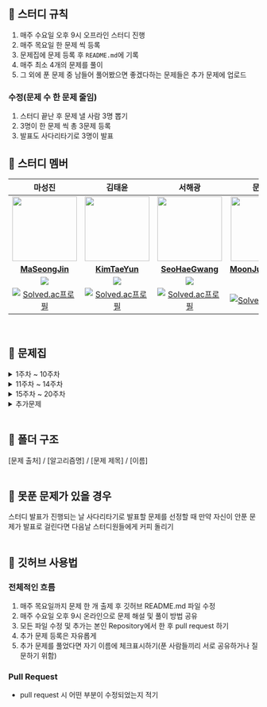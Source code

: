 ## 📘 스터디 규칙
1. 매주 수요일 오후 9시 오프라인 스터디 진행
2. 매주 목요일 한 문제 씩 등록
3. 문제집에 문제 등록 후 `README.md`에 기록
4. 매주 최소 4개의 문제를 풀이
5. 그 외에 푼 문제 중 남들어 풀어봤으면 좋겠다하는 문제들은 추가 문제에 업로드

### 수정(문제 수 한 문제 줄임)
1. 스터디 끝난 후 문제 낼 사람 3명 뽑기
2. 3명이 한 문제 씩 총 3문제 등록
3. 발표도 사다리타기로 3명이 발표

## 📘 스터디 멤버

|마성진|김태윤|서해광|문준형|
|:--:|:--:|:--:|:--:|
|<a href="https://github.com/MaSeongJin"><img src="https://avatars.githubusercontent.com/MaSeongJin" width="130px;" alt=""></a>|<a href="https://github.com/tykim97"><img src="https://avatars.githubusercontent.com/tykim97" width="130px;" alt=""></a>|<a href="https://github.com/hks0704"><img src="https://avatars.githubusercontent.com/hks0704" width="130px;" alt=""></a>|<a href="https://github.com/NoRuTnT"><img src="https://avatars.githubusercontent.com/NoRuTnT" width="130px;" alt=""></a>|
|<a href="https://github.com/MaSeongJin"><b>MaSeongJin</b></a>|<a href="https://github.com/tykim97"><b>KimTaeYun</b></a>|<a href="https://github.com/hks0704"><b>SeoHaeGwang</b></a>|<a href="https://github.com/NoRuTnT"><b>MoonJunHyeong</b></a>|
|<img src="https://img.shields.io/badge/Java-007396.svg?&style=for-the-badge&logo=Java&logoColor=white">|<img src="https://img.shields.io/badge/Java-007396.svg?&style=for-the-badge&logo=Java&logoColor=white">|<img src="https://img.shields.io/badge/Java-007396.svg?&style=for-the-badge&logo=Java&logoColor=white">|<img src="https://img.shields.io/badge/Java-007396.svg?&style=for-the-badge&logo=Java&logoColor=white">|
|[![Solved.ac프로필](http://mazassumnida.wtf/api/mini/generate_badge?boj=making1104)](https://solved.ac/making1104)|[![Solved.ac프로필](http://mazassumnida.wtf/api/mini/generate_badge?boj=whddn0426)](https://solved.ac/whddn0426)|[![Solved.ac프로필](http://mazassumnida.wtf/api/mini/generate_badge?boj=blackmary)](https://solved.ac/blackmary)|[![Solved.ac프로필](http://mazassumnida.wtf/api/mini/generate_badge?boj=moonabcd)](https://solved.ac/moonabcd)|


<br/>

## 📘 문제집
<details>
<summary>1주차 ~ 10주차</summary>
<br>
  
||날짜|출처|문제1|문제2|문제3|문제4|
|--|--|--|--|--|--|--|
|**1주차**|08.30. ~ 09.06.|백준|[연구소](https://www.acmicpc.net/problem/14502)|[행렬 제곱](https://www.acmicpc.net/problem/10830)|[직각삼각형](https://www.acmicpc.net/problem/1711)|[숨바꼭질 2](https://www.acmicpc.net/problem/12851)|
|**2주차**|09.07. ~ 09.13.|백준|[치킨 배달](https://www.acmicpc.net/problem/15686)|[너 봄에는 캡사이신이 맛있단다](https://www.acmicpc.net/problem/15824)|[가운데를 말해요](https://www.acmicpc.net/problem/1655)|[테트로미노](https://www.acmicpc.net/problem/14500)|
|**3주차**|09.14. ~ 09.20.|백준|[전깃줄](https://www.acmicpc.net/problem/2565)|[감시](https://www.acmicpc.net/problem/15683)|[캐슬 디펜스](https://www.acmicpc.net/problem/17135)|[녹색 옷 입은 애가 젤다지?](https://www.acmicpc.net/problem/4485)|
|**4주차**|09.21. ~ 09.27.|백준|[아기 상어](https://www.acmicpc.net/problem/16236)|[가장 긴 증가하는 부분 수열 2](https://www.acmicpc.net/problem/12015)|[파이프 옮기기 1](https://www.acmicpc.net/problem/17070)|[괄호 추가하기](https://www.acmicpc.net/problem/16637)|
|**5주차**|10.05. ~ 10.11.|백준|[내리막 길](https://www.acmicpc.net/problem/1520)|[주사위 쌓기](https://www.acmicpc.net/problem/2116)|[움직이는 미로 탈출](https://www.acmicpc.net/problem/16954)|[소수의 연속합](https://www.acmicpc.net/problem/1644)|
|**6주차**|10.12. ~ 10.18.|백준|[여행 가자](https://www.acmicpc.net/problem/1976)|[벽 부수고 이동하기](https://www.acmicpc.net/problem/2206)|[미세먼지 안녕!](https://www.acmicpc.net/problem/17144)|[ACM Craft](https://www.acmicpc.net/problem/1005)|
|**7주차**|10.19. ~ 10.25.|백준|[문자열 폭발](https://www.acmicpc.net/problem/9935)|[줄 세우기](https://www.acmicpc.net/problem/2252)|[스티커 붙이기](https://www.acmicpc.net/problem/18808)|[제곱ㄴㄴ수](https://www.acmicpc.net/problem/1016)|
|**8주차**|10.26. ~ 11.01.|백준|[구슬 탈출2](https://www.acmicpc.net/problem/13460)|[암호코드](https://www.acmicpc.net/problem/2011)|[도시 분할 계획](https://www.acmicpc.net/problem/1647)|[트리의 지름](https://www.acmicpc.net/problem/1967)|
|**9주차**|11.02. ~ 11.08.|백준|[보석 도둑](https://www.acmicpc.net/problem/1202)|[전화번호 목록](https://www.acmicpc.net/problem/5052)|[Fly me to the Alpha Centauri](https://www.acmicpc.net/problem/1011)|[철도 공사](https://www.acmicpc.net/problem/23309)|
|**10주차**|11.09. ~ 11.15.|백준|[숨바꼭질 3](https://www.acmicpc.net/problem/13549)|[치즈](https://www.acmicpc.net/problem/2638)|[텀 프로젝트](https://www.acmicpc.net/problem/9466)|[뮤탈리스크](https://www.acmicpc.net/problem/12869)|

</details>

<details>
<summary>11주차 ~ 14주차</summary>
<br>
  
||날짜|출처|문제1|문제2|문제3|문제4|
|--|--|--|--|--|--|--|
|**11주차**|12.14. ~ 12.20|백준|[Dance Dance Revolution](https://www.acmicpc.net/problem/2342)|[팰린드롬?](https://www.acmicpc.net/problem/10942)|[LCS](https://www.acmicpc.net/problem/9251)|[등차수열](https://www.acmicpc.net/problem/1994)|
|**12주차**|12.21. ~ 12.27|백준|[사이클 게임](https://www.acmicpc.net/problem/20040)|[비숍](https://www.acmicpc.net/problem/1799)|[불](https://www.acmicpc.net/problem/5427)|[주간 미팅](https://www.acmicpc.net/problem/12834)|
|**13주차**|12.28. ~ 01.03|백준|[로봇 조종하기](https://www.acmicpc.net/problem/2169)|[마법사 상어와 파이어볼](https://www.acmicpc.net/problem/20056)|[세 용액](https://www.acmicpc.net/problem/2473)|[트리의 순회](https://www.acmicpc.net/problem/2263)|
|**14주차**|01.04. ~ 01.10|백준|[외판원 순회](https://www.acmicpc.net/problem/2098)|[최소 스패닝 트리](https://www.acmicpc.net/problem/1197)|[XYZ 문자열](https://www.acmicpc.net/problem/1663)|[라라와 용맥 변환](https://www.acmicpc.net/problem/29793)|
</details>

<details>
<summary>15주차 ~ 20주차</summary>
<br>
  
||날짜|출처|문제1|문제2|문제3|
|--|--|--|--|--|--|
|**15주차**|01.11. ~ 01.17|백준|[동전 분배](https://www.acmicpc.net/problem/1943)|[낚시왕](https://www.acmicpc.net/problem/17143)|[인간 대포](https://www.acmicpc.net/problem/10473)|
|**16주차**|01.18. ~ 01.24|백준|[게리맨더링](https://www.acmicpc.net/problem/17471)|[2048 (Easy)](https://www.acmicpc.net/problem/12100)|[최솟값과 최댓값](https://www.acmicpc.net/problem/2357)|
|**17주차**|01.25. ~ 01.31|백준|[스도쿠](https://www.acmicpc.net/problem/2239)|[다리 만들기](https://www.acmicpc.net/problem/2146)|[히스토그램](https://www.acmicpc.net/problem/1725)|
|**18주차**|02.01. ~ 01.07|백준|[문제집](https://www.acmicpc.net/problem/1766)|[오큰수](https://www.acmicpc.net/problem/17298)|[사회망 서비스(SNS)](https://www.acmicpc.net/problem/2533)|


</details>

<details>
<summary>추가문제</summary>
<br>
  
|날짜|올린사람|출처|문제|마성진|김태윤|문준형|서해광|
|--|--|--|--|--|--|--|--|
|23/08/30|마성진|백준|[종이의 개수](https://www.acmicpc.net/problem/1780)|✅|✅|❌|✅|
|23/08/31|문준형|백준|[행복 유치원](https://www.acmicpc.net/problem/13164)|✅|✅|✅|✅|
|23/09/14|김태윤|백준|[게리맨더링](https://www.acmicpc.net/problem/17471)|✅|✅|✅|❌|
|23/09/14|서해광|백준|[RGB거리](https://www.acmicpc.net/problem/1149)|✅|✅|✅|❌|
|23/09/26|마성진|백준|[가스관](https://www.acmicpc.net/problem/2931)|❌|❌|❌|❌|

</details>
<!-- ✅  ❌ -->
<br>

## 📘 폴더 구조
[문제 출처] / [알고리즘명] / [문제 제목] / [이름]
<br><br>
## 📘 못푼 문제가 있을 경우
스터디 발표가 진행되는 날 사다리타기로 발표할 문제를 선정할 때 만약 자신이 안푼 문제가 발표로 걸린다면 다음날 스터디원들에게 커피 돌리기
<br><br>

## 📘 깃허브 사용법
### 전체적인 흐름
1. 매주 목요일까지 문제 한 개 출제 후 깃허브 README.md 파일 수정
2. 매주 수요일 오후 9시 온라인으로 문제 해설 및 풀이 방법 공유
3. 모든 파일 수정 및 추가는 본인 Repository에서 한 후 pull request 하기
4. 추가 문제 등록은 자유롭게
5. 추가 문제를 풀었다면 자기 이름에 체크표시하기(푼 사람들끼리 서로 공유하거나 질문하기 위함)

### Pull Request
- pull request 시 어떤 부분이 수정되었는지 적기
